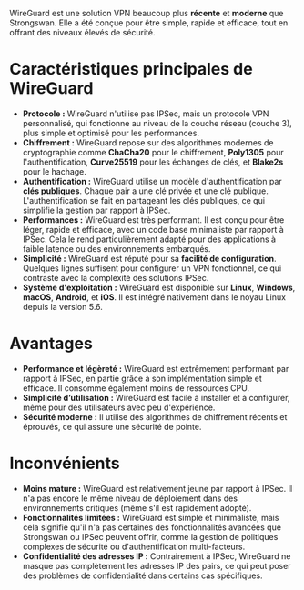 WireGuard est une solution VPN beaucoup plus **récente** et **moderne** que Strongswan. Elle a été conçue pour être simple, rapide et efficace, tout en offrant des niveaux élevés de sécurité.

# Caractéristiques principales de WireGuard

- **Protocole :** WireGuard n'utilise pas IPSec, mais un protocole VPN personnalisé, qui fonctionne au niveau de la couche réseau (couche 3), plus simple et optimisé pour les performances.
- **Chiffrement :** WireGuard repose sur des algorithmes modernes de cryptographie comme **ChaCha20** pour le chiffrement, **Poly1305** pour l'authentification, **Curve25519** pour les échanges de clés, et **Blake2s** pour le hachage.
- **Authentification :** WireGuard utilise un modèle d'authentification par **clés publiques**. Chaque pair a une clé privée et une clé publique. L'authentification se fait en partageant les clés publiques, ce qui simplifie la gestion par rapport à IPSec.
- **Performances :** WireGuard est très performant. Il est conçu pour être léger, rapide et efficace, avec un code base minimaliste par rapport à IPSec. Cela le rend particulièrement adapté pour des applications à faible latence ou des environnements embarqués.
- **Simplicité :** WireGuard est réputé pour sa **facilité de configuration**. Quelques lignes suffisent pour configurer un VPN fonctionnel, ce qui contraste avec la complexité des solutions IPSec.
- **Système d'exploitation :** WireGuard est disponible sur **Linux**, **Windows**, **macOS**, **Android**, et **iOS**. Il est intégré nativement dans le noyau Linux depuis la version 5.6.

# Avantages

- **Performance et légèreté :** WireGuard est extrêmement performant par rapport à IPSec, en partie grâce à son implémentation simple et efficace. Il consomme également moins de ressources CPU.
- **Simplicité d’utilisation :** WireGuard est facile à installer et à configurer, même pour des utilisateurs avec peu d'expérience.
- **Sécurité moderne :** Il utilise des algorithmes de chiffrement récents et éprouvés, ce qui assure une sécurité de pointe.

# Inconvénients

- **Moins mature :** WireGuard est relativement jeune par rapport à IPSec. Il n'a pas encore le même niveau de déploiement dans des environnements critiques (même s'il est rapidement adopté).
- **Fonctionnalités limitées :** WireGuard est simple et minimaliste, mais cela signifie qu'il n'a pas certaines des fonctionnalités avancées que Strongswan ou IPSec peuvent offrir, comme la gestion de politiques complexes de sécurité ou d'authentification multi-facteurs.
- **Confidentialité des adresses IP :** Contrairement à IPSec, WireGuard ne masque pas complètement les adresses IP des pairs, ce qui peut poser des problèmes de confidentialité dans certains cas spécifiques.